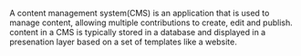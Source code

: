 A content management system(CMS) is an application that is used to manage content, allowing multiple contributions to create, edit and publish. content in a CMS is typically stored in a database and displayed in a presenation layer based on a set of templates like a website.
